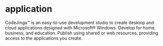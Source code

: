 # application
CodeJinga™ is an easy-to-use development studio to create desktop and cloud applications designed with Microsoft® Windows. Develop for home, business, and education. Publish using shared or web resources, providing access to the applications you create.
